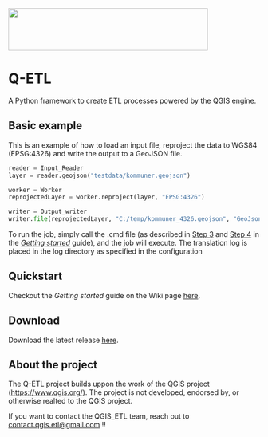 <img src="../ressources/images/logo.png" width="400" height="85"> 

# Q-ETL 

A Python framework to create ETL processes powered by the QGIS engine.

## Basic example

This is an example of how to load an input file, reproject the data to WGS84 (EPSG:4326) and write the output to a GeoJSON file.  

```python
reader = Input_Reader
layer = reader.geojson("testdata/kommuner.geojson")

worker = Worker
reprojectedLayer = worker.reproject(layer, "EPSG:4326")

writer = Output_writer
writer.file(reprojectedLayer, "C:/temp/kommuner_4326.geojson", "GeoJson")
```

To run the job, simply call the <YourProject>.cmd file (as described in [Step 3](https://github.com/MFuglsang/Q-ETL/wiki/Getting-started#step-3---the-python-project-file) and [Step 4](https://github.com/MFuglsang/Q-ETL/wiki/Getting-started#step-4---the-project-cmd-file) in the [_Getting started_](https://github.com/MFuglsang/Q-ETL/wiki/Getting-started) guide), and the job will execute. The translation log is placed in the log directory as specified in the configuration

## Quickstart
Checkout the _Getting started_ guide on the Wiki page [here](https://github.com/MFuglsang/Q-ETL/wiki/Getting-started).

## Download
Download the latest release [here](https://github.com/MFuglsang/Q-ETL/releases).

## About the project
The Q-ETL project builds uppon the work of the QGIS project (https://www.qgis.org/). 
The project is not developed, endorsed by, or otherwise realted to the QGIS project. 

If you want to contact the QGIS_ETL team, reach out to contact.qgis.etl@gmail.com !!
